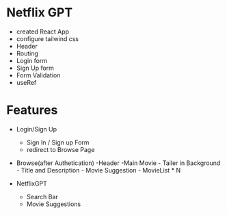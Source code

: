  
 # Netflix GPT
 - created React App
 - configure tailwind css
 - Header
 - Routing
 - Login form
 - Sign Up form
 - Form Validation
 - useRef



 
 # Features
 - Login/Sign Up
    - Sign In / Sign up Form
    - redirect to Browse Page
- Browse(after Authetication)
    -Header
    -Main Movie
       - Tailer in Background
       - Title and Description
       - Movie Suggestion
          - MovieList * N

- NetflixGPT
    - Search Bar
     - Movie Suggestions
